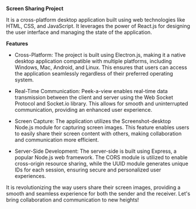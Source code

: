 **Screen Sharing Project**

It is a cross-platform desktop application built using web technologies like HTML, CSS, and JavaScript. It leverages the power of React.js for designing the user interface and managing the state of the application. 

**Features**

- Cross-Platform: The project is built using Electron.js, making it a native desktop application compatible with multiple platforms, including Windows, Mac, Android, and Linux. This ensures that users can access the application seamlessly regardless of their preferred operating system. 

- Real-Time Communication: Peek-a-view enables real-time data transmission between the client and server using the Web Socket Protocol and Socket.io library. This allows for smooth and uninterrupted communication, providing an enhanced user experience.

- Screen Capture: The application utilizes the Screenshot-desktop Node.js module for capturing screen images. This feature enables users to easily share their screen content with others, making collaboration and communication more efficient. 

- Server-Side Development: The server-side is built using Express, a popular Node.js web framework. The CORS module is utilized to enable cross-origin resource sharing, while the UUID module generates unique IDs for each session, ensuring secure and personalized user experiences. 


It is revolutionizing the way users share their screen images, providing a smooth and seamless experience for both the sender and the receiver. Let's bring collaboration and communication to new heights! 
